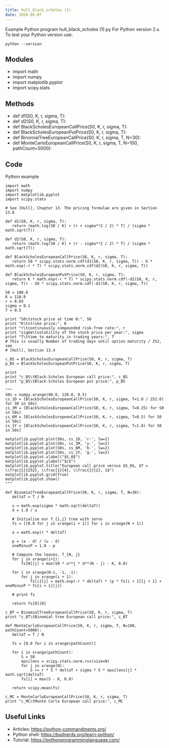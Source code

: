 ```yaml
---
title: hull_black_scholes (1)
date: 2020-05-07
---
```

Example Python program hull_black_scholes (1).py
For Python version 2.x.
To test your Python version use:

    python --version

## Modules

* import math
* import numpy
* import matplotlib.pyplot
* import scipy.stats

## Methods

* def d1(S0, K, r, sigma, T):
* def d2(S0, K, r, sigma, T):
* def BlackScholesEuropeanCallPrice(S0, K, r, sigma, T):
* def BlackScholesEuropeanPutPrice(S0, K, r, sigma, T):
* def BinomialTreeEuropeanCallPrice(S0, K, r, sigma, T, N=30):
* def MonteCarloEuropeanCallPrice(S0, K, r, sigma, T, N=100, pathCount=5000):

## Code

Python example

    import math
    import numpy
    import matplotlib.pyplot
    import scipy.stats
    
    # See [Hull], Chapter 13. The pricing formulae are given in Section 13.8
    
    def d1(S0, K, r, sigma, T):
       return (math.log(S0 / K) + (r + sigma**2 / 2) * T) / (sigma * math.sqrt(T))
    
    def d2(S0, K, r, sigma, T):
       return (math.log(S0 / K) + (r - sigma**2 / 2) * T) / (sigma * math.sqrt(T))
    
    def BlackScholesEuropeanCallPrice(S0, K, r, sigma, T):
       return S0 * scipy.stats.norm.cdf(d1(S0, K, r, sigma, T)) - K * math.exp(-r * T) * scipy.stats.norm.cdf(d2(S0, K, r, sigma, T))
    
    def BlackScholesEuropeanPutPrice(S0, K, r, sigma, T):
       return K * math.exp(-r * T) * scipy.stats.norm.cdf(-d2(S0, K, r, sigma, T)) - S0 * scipy.stats.norm.cdf(-d1(S0, K, r, sigma, T))
    
    S0 = 100.0
    K = 110.0
    r = 0.03
    sigma = 0.1
    T = 0.5
    
    print "S0\tstock price at time 0:", S0
    print "K\tstrike price:", K
    print "r\tcontinuously compounded risk-free rate:", r
    print "sigma\tvolatility of the stock price per year:", sigma
    print "T\ttime to maturity in trading years:", T
    # This is usually Number of trading days until option maturity / 252, see
    # [Hull], Section 13.4
    
    c_BS = BlackScholesEuropeanCallPrice(S0, K, r, sigma, T)
    p_BS = BlackScholesEuropeanPutPrice(S0, K, r, sigma, T)
    
    print
    print "c_BS\tBlack-Scholes European call price:", c_BS
    print "p_BS\tBlack-Scholes European put price:", p_BS
    
    """
    S0s = numpy.arange(90.0, 120.0, 0.5)
    cs_1D = [BlackScholesEuropeanCallPrice(S0, K, r, sigma, T=1.0 / 252.0) for S0 in S0s]
    cs_3M = [BlackScholesEuropeanCallPrice(S0, K, r, sigma, T=0.25) for S0 in S0s]
    cs_6M = [BlackScholesEuropeanCallPrice(S0, K, r, sigma, T=0.5) for S0 in S0s]
    cs_1Y = [BlackScholesEuropeanCallPrice(S0, K, r, sigma, T=1.0) for S0 in S0s]
    
    matplotlib.pyplot.plot(S0s, cs_1D, 'r-', lw=2)
    matplotlib.pyplot.plot(S0s, cs_3M, 'y-', lw=2)
    matplotlib.pyplot.plot(S0s, cs_6M, 'b-', lw=2)
    matplotlib.pyplot.plot(S0s, cs_1Y, 'g-', lw=2)
    matplotlib.pyplot.xlabel("$S_0$")
    matplotlib.pyplot.ylabel("$c$")
    matplotlib.pyplot.title("European call price versus $S_0$, $T = \\frac{1}{252}, \\frac{1}{4}, \\frac{1}{2}, 1$")
    matplotlib.pyplot.grid(True)
    matplotlib.pyplot.show()
    """
    
    def BinomialTreeEuropeanCallPrice(S0, K, r, sigma, T, N=30):
       deltaT = T / N
    
       u = math.exp(sigma * math.sqrt(deltaT))
       d = 1.0 / u
    
       # Initialise our f_{i,j} tree with zeros
       fs = [[0.0 for j in xrange(i + 1)] for i in xrange(N + 1)]
    
       a = math.exp(r * deltaT)
    
       p = (a - d) / (u - d)
       oneMinusP = 1.0 - p
    
       # Compute the leaves, f_{N, j}
       for j in xrange(i+1):
           fs[N][j] = max(S0 * u**j * d**(N - j) - K, 0.0)
    
       for i in xrange(N-1, -1, -1):
           for j in xrange(i + 1):
               fs[i][j] = math.exp(-r * deltaT) * (p * fs[i + 1][j + 1] + oneMinusP * fs[i + 1][j])
    
       # print fs
    
       return fs[0][0]
    
    c_BT = BinomialTreeEuropeanCallPrice(S0, K, r, sigma, T)
    print "c_BT\tBinomial tree European call price:", c_BT
    
    def MonteCarloEuropeanCallPrice(S0, K, r, sigma, T, N=100, pathCount=5000):
       deltaT = T / N
    
       fs = [0.0 for i in xrange(pathCount)]
    
       for i in xrange(pathCount):
           S = S0
           epsilons = scipy.stats.norm.rvs(size=N)
           for j in xrange(N):
               S += r * S * deltaT + sigma * S * epsilons[j] * math.sqrt(deltaT)
           fs[i] = max(S - K, 0.0)
    
       return scipy.mean(fs)
    
    c_MC = MonteCarloEuropeanCallPrice(S0, K, r, sigma, T)
    print "c_MC\tMonte Carlo European call price:", c_MC

## Useful Links

- Articles: https://python-commandments.org/
- Python shell: https://bsdnerds.org/learn-python/
- Tutorial: https://pythonprogramminglanguage.com/
